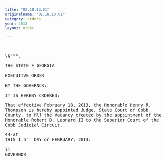 ```yaml
---
title: "02.18.13.01"
originalname: "02.18.13.01"
category: orders
year: 2013
layout: order

---
```

<pre>
    

\§""".

THE STATE F GEORGIA

EXECUTIVE ORDER

BY THE GOVERNOR:

IT IS HEREBY ORDERED:

That effective February 18, 2013, the Honorable Henry R.
Thompson is hereby appointed Judge, State Court of Cobb
County, to ﬁll the Vacancy created by the appointment of the
Honorable Robert D. Leonard II to the Superior Court of the
Cobb Judicial Circuit.

44-at
THIS I 5"’ DAY or FEBRUARY, 2013.

ii  
GOVERNOR

</pre>

